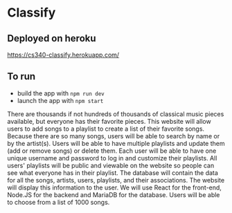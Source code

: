 # Classify

## Deployed on heroku 
https://cs340-classify.herokuapp.com/

## To run
* build the app with `npm run dev`
* launch the app with `npm start`

There are thousands if not hundreds of thousands of classical music pieces available, but everyone has their favorite pieces. This website will allow users to add songs to a playlist to create a list of their favorite songs. Because there are so many songs, users will be able to search by name or by the artist(s). Users will be able to have multiple playlists and update them (add or remove songs) or delete them. Each user will be able to have one unique username and password to log in and customize their playlists. All users' playlists will be public and viewable on the website so people can see what everyone has in their playlist.  The database will contain the data for all the songs, artists, users, playlists, and their associations. The website will display this information to the user. We will use React for the front-end, Node.JS for the backend and MariaDB for the database. Users will be able to choose from a list of 1000 songs.

